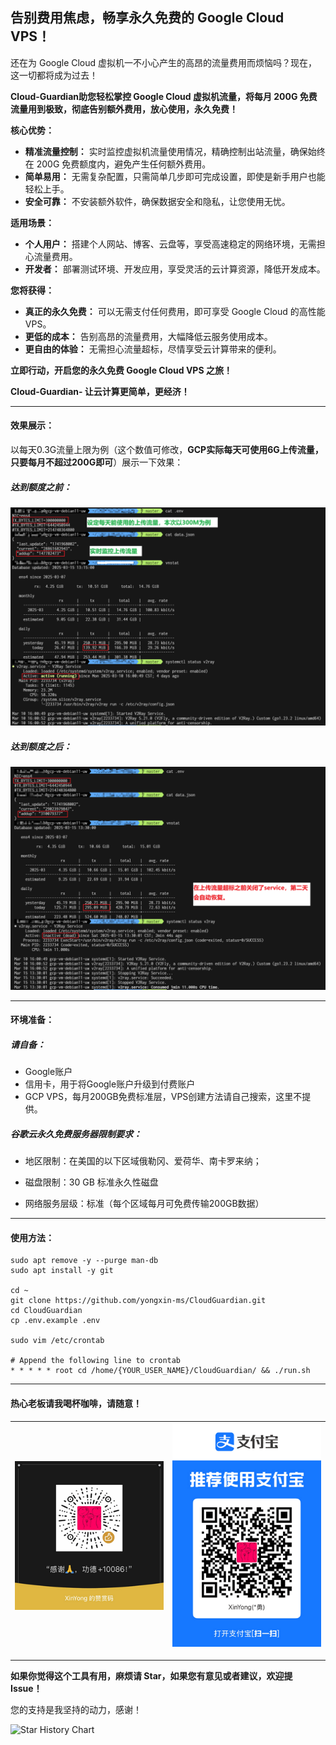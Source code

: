 ## 告别费用焦虑，畅享永久免费的 Google Cloud VPS！

还在为 Google Cloud 虚拟机一不小心产生的高昂的流量费用而烦恼吗？现在，这一切都将成为过去！

**Cloud-Guardian助您轻松掌控 Google Cloud 虚拟机流量，将每月 200G 免费流量用到极致，彻底告别额外费用，放心使用，永久免费！**

**核心优势：**

- **精准流量控制：** 实时监控虚拟机流量使用情况，精确控制出站流量，确保始终在 200G 免费额度内，避免产生任何额外费用。
- **简单易用：** 无需复杂配置，只需简单几步即可完成设置，即使是新手用户也能轻松上手。
- **安全可靠：** 不安装额外软件，确保数据安全和隐私，让您使用无忧。

**适用场景：**

- **个人用户：** 搭建个人网站、博客、云盘等，享受高速稳定的网络环境，无需担心流量费用。
- **开发者：** 部署测试环境、开发应用，享受灵活的云计算资源，降低开发成本。

**您将获得：**

- **真正的永久免费：** 可以无需支付任何费用，即可享受 Google Cloud 的高性能 VPS。
- **更低的成本：** 告别高昂的流量费用，大幅降低云服务使用成本。
- **更自由的体验：** 无需担心流量超标，尽情享受云计算带来的便利。

**立即行动，开启您的永久免费 Google Cloud VPS 之旅！**

**Cloud-Guardian- 让云计算更简单，更经济！**



------



#### 效果展示：

以每天0.3G流量上限为例（这个数值可修改，**GCP实际每天可使用6G上传流量，只要每月不超过200G即可**）展示一下效果：

##### 达到额度之前：

![status_enabled](./.res/status_enabled.png)



##### 达到额度之后：

![status_disabled](./.res/status_disabled.png)



------



#### 环境准备：

##### 请自备：

- Google账户
- 信用卡，用于将Google账户升级到付费账户
- GCP VPS，每月200GB免费标准层，VPS创建方法请自己搜索，这里不提供。



##### 谷歌云永久免费服务器限制要求：

- 地区限制：在美国的以下区域俄勒冈、爱荷华、南卡罗来纳；

- 磁盘限制：30 GB 标准永久性磁盘

- 网络服务层级：标准（每个区域每月可免费传输200GB数据）

  

------



#### 使用方法：

```
sudo apt remove -y --purge man-db
sudo apt install -y git

cd ~
git clone https://github.com/yongxin-ms/CloudGuardian.git
cd CloudGuardian
cp .env.example .env

sudo vim /etc/crontab

# Append the following line to crontab
* * * * * root cd /home/{YOUR_USER_NAME}/CloudGuardian/ && ./run.sh
```



------



#### 热心老板请我喝杯咖啡，请随意！

| ![pay_tencent](./.res/pay_tencent.png) | ![pay_ali](./.res/pay_ali.png) |
| -------------------------------------- | ------------------------------ |



------



**如果你觉得这个工具有用，麻烦请 Star，如果您有意见或者建议，欢迎提 Issue！**

您的支持是我坚持的动力，感谢！

![Star History Chart](https://api.star-history.com/svg?repos=yongxin-ms/CloudGuardianPub&type==Date)
